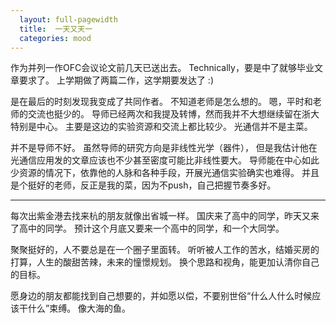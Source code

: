 ```yaml
---
  layout: full-pagewidth
  title:  一天又天一
  categories: mood
---
```


作为并列一作OFC会议论文前几天已送出去。
Technically，要是中了就够毕业文章要求了。
上学期做了两篇二作，这学期要发达了 :)

是在最后的时刻发现我变成了共同作者。
不知道老师是怎么想的。
嗯，平时和老师的交流也挺少的。
导师已经两次和我提及转博，然而我并不大想继续留在浙大特别是中心。
主要是这边的实验资源和交流上都比较少。
光通信并不是主菜。

并不是导师不好。
虽然导师的研究方向是非线性光学（器件），
但是我估计他在光通信应用发的文章应该也不少甚至密度可能比非线性要大。
导师能在中心如此少资源的情况下，依靠他的人脉和各种手段，开展光通信实验确实也难得。
并且是个挺好的老师，反正是我的菜，因为不push，自己把握节奏多好。


---

每次出紫金港去找来杭的朋友就像出省城一样。
国庆来了高中的同学，昨天又来了高中的同学。
预计这个月底又要来一个高中的同学，和一个大同学。

聚聚挺好的，人不要总是在一个圈子里面转。
听听被人工作的苦水，结婚买房的打算，人生的酸甜苦辣，未来的憧憬规划。
换个思路和视角，能更加认清你自己的目标。

愿身边的朋友都能找到自己想要的，并如愿以偿，不要别世俗“什么人什么时候应该干什么”束缚。
像大海的鱼。

